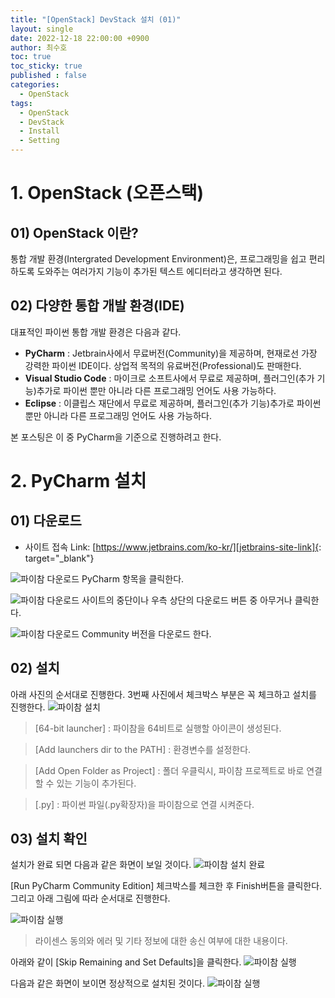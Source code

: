 ```yaml
---
title: "[OpenStack] DevStack 설치 (01)"
layout: single
date: 2022-12-18 22:00:00 +0900
author: 최수호
toc: true  
toc_sticky: true 
published : false
categories: 
  - OpenStack
tags:
  - OpenStack
  - DevStack
  - Install
  - Setting
---
```

# 1. OpenStack (오픈스택)
## 01) OpenStack 이란?
통합 개발 환경(Intergrated Development Environment)은, 프로그래밍을 쉽고 편리하도록 도와주는 여러가지 기능이 추가된 텍스트 에디터라고 생각하면 된다.


## 02) 다양한 통합 개발 환경(IDE)
대표적인 파이썬 통합 개발 환경은 다음과 같다.

* **PyCharm** : Jetbrain사에서 무료버전(Community)을 제공하며, 현재로선 가장 강력한 파이썬 IDE이다. 상업적 목적의 유료버전(Professional)도 판매한다.
* **Visual Studio Code** : 마이크로 소프트사에서 무료로 제공하며, 플러그인(추가 기능)추가로 파이썬 뿐만 아니라 다른 프로그래밍 언어도 사용 가능하다.
* **Eclipse** : 이클립스 재단에서 무료로 제공하며, 플러그인(추가 기능)추가로 파이썬 뿐만 아니라 다른 프로그래밍 언어도 사용 가능하다.

본 포스팅은 이 중 PyCharm을 기준으로 진행하려고 한다.


# 2. PyCharm 설치
## 01) 다운로드
* 사이트 접속 Link: [https://www.jetbrains.com/ko-kr/][jetbrains-site-link]{: target="_blank"}

[jetbrains-site-link]: https://www.jetbrains.com/ko-kr/ "Go jetbrains official site"
![파이참 다운로드](/assets/images/posts/pycharm-download-01.jpg)
PyCharm 항목을 클릭한다.

![파이참 다운로드](/assets/images/posts/pycharm-download-02.jpg)
사이트의 중단이나 우측 상단의 다운로드 버튼 중 아무거나 클릭한다.

![파이참 다운로드](/assets/images/posts/pycharm-download-03.jpg)
Community 버전을 다운로드 한다.


## 02) 설치
아래 사진의 순서대로 진행한다. 3번째 사진에서 체크박스 부분은 꼭 체크하고 설치를 진행한다.
![파이참 설치](/assets/images/posts/pycharm-setup-01.jpg)

>[64-bit launcher] : 파이참을 64비트로 실행할 아이콘이 생성된다.

>[Add launchers dir to the PATH] : 환경변수를 설정한다.

>[Add Open Folder as Project] : 폴더 우클릭시, 파이참 프로젝트로 바로 연결할 수 있는 기능이 추가된다. 

>[.py] :  파이썬 파일(.py확장자)을 파이참으로 연결 시켜준다.


## 03) 설치 확인
설치가 완료 되면 다음과 같은 화면이 보일 것이다.
![파이참 설치 완료](/assets/images/posts/pycharm-setup-02.jpg)

[Run PyCharm Community Edition] 체크박스를 체크한 후 Finish버튼을 클릭한다. 그리고 아래 그림에 따라 순서대로 진행한다.

![파이참 실행](/assets/images/posts/pycharm-excute-01.jpg)
>라이센스 동의와 에러 및 기타 정보에 대한 송신 여부에 대한 내용이다.

아래와 같이 [Skip Remaining and Set Defaults]을 클릭한다.
![파이참 실행](/assets/images/posts/pycharm-excute-03.jpg)

다음과 같은 화면이 보이면 정상적으로 설치된 것이다.
![파이참 실행](/assets/images/posts/pycharm-excute-04.jpg)

<script src="https://utteranc.es/client.js"
    repo="apt-get-install/apt-get-install.github.io"
    issue-term="title"
    theme="github-light"
    crossorigin="anonymous"
    async>
</script>